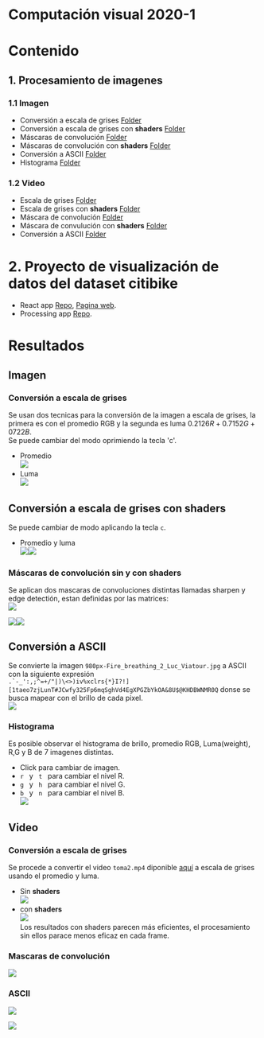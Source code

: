 # Computación visual 2020-1
<!-- 
| Integrante  | Correo   |
|---|---|
| Johnathan Leon Andres Leon Rodriguez | jaleonro@unal.edu.co   |
|Nicolás Parra Ramos| niparrrara@unal.edu.co | -->

# Contenido

## 1. Procesamiento de imagenes
### 1.1 Imagen
- Conversión a escala de grises [Folder](https://github.com/visual-computing-2020-G1/Procesamiento-de-imagenes/tree/master/GrayScale)
- Conversión a escala de grises con **shaders** [Folder](https://github.com/visual-computing-2020-G1/**Procesamiento**-de-imagenes/tree/master/GrayScaleShaders/GrayScaleShaders)
- Máscaras de convolución [Folder](https://github.com/-visual-computing-2020-G1/Procesamiento-de-imagenes/tree/master/Convolutions/Convolutions)
- Máscaras de convolución con **shaders** [Folder](https://github.com/-visual-computing-2020-G1/Procesamiento-de-imagenes/tree/master/ConvolutionsShaders/ConvolutionsShaders)
- Conversión a ASCII [Folder](https://github.com/visual-computing-2020-G1/Procesamiento-de-imagenes/tree/master/ImgToASCII)
- Histograma [Folder](https://github.com/visual-computing-2020-G1/Procesamiento-de-imagenes/tree/master/histograma)

### 1.2 Video

- Escala de grises [Folder](https://github.com/visual-computing-2020-G1/Procesamiento-de-imagenes/tree/master/GrayScaleVideo/GrayScaleVideo)
- Escala de grises con **shaders** [Folder](https:/****/github.com/visual-computing-2020-G1/Procesamiento-de-imagenes/tree/master/GrayScaleVideoShaders)
- Máscara de convolución [Folder](https://github.com/visual-computing-2020-G1/Procesamiento-de-imagenes/tree/master/ConvolutionsVideo)
- Máscara de convulución con **shaders** [Folder](https://github.com/visual-computing-2020-G1/Procesamiento-de-imagenes/tree/master/ConvolutionsVideoShaders)
- Conversión a ASCII [Folder](https://github.com/visual-computing-2020-G1/Procesamiento-de-imagenes/tree/master/AsciiVideo )
# 2. Proyecto de visualización de datos del dataset citibike
- React app [Repo](https://github.com/visual-computing-2020-G1/visualizations), [Pagina web](https://visual-computing-2020-g1.github.io/visualizations/).
- Processing app [Repo](https://github.com/visual-computing-2020-G1/Visualizacion-con-Processing).
#  Resultados
## Imagen


### Conversión a escala de grises
Se usan dos tecnicas para la conversión de la imagen a escala de grises, la primera es con el promedio RGB y la segunda es luma $0.2126R + 0.7152G + 0722B$.<br>
Se puede cambiar del modo oprimiendo la tecla 'c'.
- Promedio <br>
![](/mdImages/imgAVG.PNG)
- Luma <br>
![](/mdImages/imgLuma.PNG)

## Conversión a escala de grises con **shaders**

Se puede cambiar de modo aplicando la tecla <code>c</code>.
- Promedio y luma 
  <br>
![](/mdImages/imgAVGShader.PNG)![](/mdImages/imgLumaShader.PNG)

### Máscaras de convolución sin y con shaders

Se aplican dos mascaras de convoluciones distintas llamadas sharpen y edge detectión, estan definidas por las matrices: <br>
![](/mdImages/matrix.PNG)
<!-- $$
edgeDetection  = 
\begin{pmatrix}
-1 & -1 & -1\\
-1 & 9 & -1\\
-1 & -1 & -1
\end{pmatrix}
sharpen  = 
\begin{pmatrix}
1 & -2 & 1\\
-2 & 5 & -2\\
1 & -2 & 1
\end{pmatrix}
$$ -->
![](/mdImages/edgeDetection.png)![](/mdImages/sharper.png)
## Conversión a ASCII
Se convierte la imagen <code>980px-Fire_breathing_2_Luc_Viatour.jpg</code> a ASCII con la siguiente expresión
    <code>  .`-_':,;^=+/\"|)\\<>)iv%xclrs{*}I?!][1taeo7zjLunT#JCwfy325Fp6mqSghVd4EgXPGZbYkOA&8U$@KHDBWNMR0Q</code>
donse se busca mapear con el brillo de cada pixel. <br>
![](/mdImages/imgToAscii.png)

### Histograma
Es posible observar el histograma de brillo, promedio RGB, Luma(weight), R,G y B de 7 imagenes distintas.

- Click para cambiar de imagen.
-  <code>r </code> y <code> t </code> para cambiar el nivel R.
-  <code>g </code> y <code> h </code> para cambiar el nivel G.
-  <code>b </code> y <code> n </code> para cambiar el nivel B. <br>
![](/mdImages/histograma.png)

## Video
### Conversión a escala de grises
Se procede a convertir el video <code>toma2.mp4</code> diponible [aquí](https://github.com/visual-computing-2020-G1/Procesamiento-de-imagenes/blob/master/GrayScaleVideo/GrayScaleVideo/data/toma2.mp4) a escala de grises usando el promedio y luma. 
- Sin **shaders** <br>
![](/mdImages/grayScaleVideo.PNG)
- con **shaders** <br>
![](/mdImages/grayScaleVideoShaders.PNG)<br>
Los resultados con shaders parecen más eficientes, el procesamiento sin ellos parace menos eficaz en cada frame.
### Mascaras de convolución

![](/mdImages/videoConv.PNG)

### ASCII
![](/mdImages/ASCIIVIDEO.PNG)

![](/mdImages/GroupColumn-20200616.svg)




